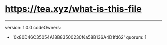 # https://tea.xyz/what-is-this-file
---
version: 1.0.0
codeOwners:
  - '0x80D46C35054A18B83500230f6a58B136A4D1fd62'
quorum: 1
